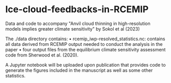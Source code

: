 # Ice-cloud-feedbacks-in-RCEMIP
Data and code to accompany "Anvil cloud thinning in high-resolution models implies greater climate sensitivity" by Sokol et al (2023)

The ./data directory contains:
•	rcemip_iwp-resolved_statistics.nc: contains all data derived from RCEMIP output needed to conduct the analysis in the paper
•	four output files from the equilibrium climate sensitivity assessment code from Sherwood et al. (2020).

A Jupyter notebook will be uploaded upon publication that provides code to generate the figures included in the manuscript as well as some other statistics.
